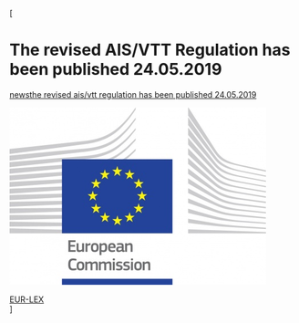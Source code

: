 [

# The revised AIS/VTT Regulation has been published 24.05.2019

<a href="/news" style="text-transform:lowercase;">News</a><a href="/news/the_revised_ais_vtt_regulation_has_been_published_24_05_2019" style="text-transform:lowercase;">The revised AIS/VTT Regulation has been published 24.05.2019</a>  
  
![](/docs/Image/683/thumb_450x-_logo_ce_en_rvb_hr.jpg)  
  
<a href="https://eur-lex.europa.eu/legal-content/EN/TXT/?qid=1558688435444&amp;uri=CELEX:32019R0838" target="_blank">EUR-LEX</a>  
]